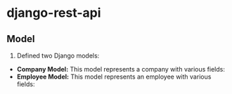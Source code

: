 # django-rest-api

## Model
1. Defined two Django models:
* **Company Model:** This model represents a company with various fields:
* **Employee Model:** This model represents an employee with various fields:

